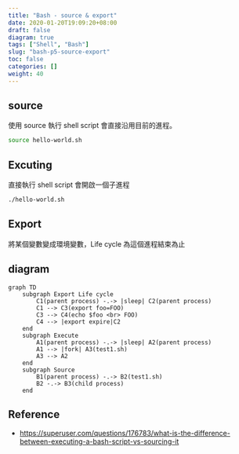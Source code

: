 ```yaml
---
title: "Bash - source & export"
date: 2020-01-20T19:09:20+08:00
draft: false
diagram: true
tags: ["Shell", "Bash"]
slug: "bash-p5-source-export"
toc: false
categories: []
weight: 40
---
```


## source

使用 source 執行 shell script 會直接沿用目前的進程。

```bash
source hello-world.sh
```

## Excuting

直接執行 shell script 會開啟一個子進程

```bash
./hello-world.sh
```

## Export

將某個變數變成環境變數，Life cycle 為這個進程結束為止

## diagram

```mermaid
graph TD
    subgraph Export Life cycle
        C1(parent process) -.-> |sleep| C2(parent process)
        C1 --> C3(export foo=FOO)
        C3 --> C4(echo $foo <br> FOO)
        C4 --> |export expire|C2
    end
    subgraph Execute
        A1(parent process) -.-> |sleep| A2(parent process)
        A1 --> |fork| A3(test1.sh)
        A3 --> A2
    end
    subgraph Source
        B1(parent process) -.-> B2(test1.sh)
        B2 -.-> B3(child process)
    end
```

## Reference

- <https://superuser.com/questions/176783/what-is-the-difference-between-executing-a-bash-script-vs-sourcing-it>
